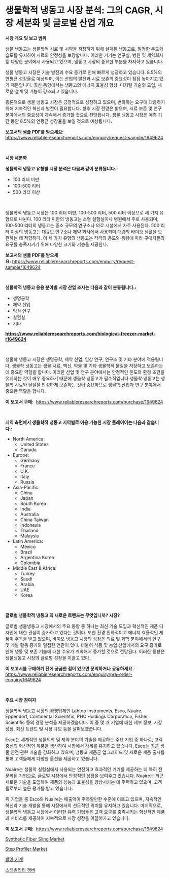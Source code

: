 <p><h1>생물학적 냉동고 시장 분석: 그의 CAGR, 시장 세분화 및 글로벌 산업 개요</h1></p><p><strong>시장 개요 및 보고 범위</strong></p>
<p><p>생물 냉동고는 생물학적 시료 및 시약을 저장하기 위해 설계된 냉동고로, 일정한 온도와 습도를 유지하여 시료의 안정성을 보장합니다. 이러한 기기는 연구실, 병원 및 제약회사 등 다양한 분야에서 사용되고 있으며, 냉동고 시장의 중요한 부분을 차지하고 있습니다. </p><p>생물 냉동고 시장은 기술 발전과 수요 증가로 인해 빠르게 성장하고 있습니다. 8.5%의 연평균 성장율로 예상되며, 이는 산업의 발전과 시료 보존의 중요성이 점점 높아지고 있기 때문입니다. 최신 동향에서는 냉동고의 에너지 효율성 향상, 디지털 기술의 도입, 새로운 설계 및 기능이 강조되고 있습니다. </p><p>총론적으로 생물 냉동고 시장은 긍정적으로 성장하고 있으며, 변화하는 요구에 대응하기 위해 지속적인 혁신과 발전이 필요합니다. 향후 시장 전망은 밝으며, 시료 보존 및 연구 분야에서의 중요성이 계속해서 증가할 것으로 전망됩니다. 생물 냉동고 시장은 예측 기간 동안 8.5%의 연평균 성장율을 보일 것으로 예상됩니다.</p></p>
<p><strong>보고서의 샘플 PDF를 받으세요:</strong> <a href="https://www.reliableresearchreports.com/enquiry/request-sample/1649624">https://www.reliableresearchreports.com/enquiry/request-sample/1649624</a></p>
<p>&nbsp;</p>
<p><strong>시장 세분화</strong></p>
<p><strong>생물학적 냉동고 유형별 시장 분석은 다음과 같이 분류됩니다.:</strong></p>
<p><ul><li>100 리터 미만</li><li>100-500 리터</li><li>500 리터 이상</li></ul></p>
<p>&nbsp;</p>
<p><p>생물학적 냉동고 시장은 100 리터 미만, 100-500 리터, 500 리터 이상으로 세 가지 유형으로 나뉜다. 100 리터 미만의 냉동고는 소형 실험실이나 병원에서 주로 사용되며, 100-500 리터의 냉동고는 중소 규모의 연구소나 의료 시설에서 자주 사용된다. 500 리터 이상의 냉동고는 대규모 연구소나 제약 회사에서 사용되며 대량의 바이오 샘플을 보관하는 데 적합하다. 이 세 가지 유형의 냉동고는 각각의 용도와 용량에 따라 구매자들의 요구를 충족시키기 위해 다양한 크기와 기능을 제공한다.</p></p>
<p><strong>보고서의 샘플 PDF를 받으세요:</strong>&nbsp;<a href="https://www.reliableresearchreports.com/enquiry/request-sample/1649624">https://www.reliableresearchreports.com/enquiry/request-sample/1649624</a></p>
<p>&nbsp;</p>
<p><strong> 생물학적 냉동고 응용 분야별 시장 산업 조사는 다음과 같이 분류됩니다.:</strong></p>
<p><ul><li>생명공학</li><li>제약 산업</li><li>임상 연구</li><li>실험실</li><li>기타</li></ul></p>
<p><strong><a href="https://www.reliableresearchreports.com/biological-freezer-market-r1649624">https://www.reliableresearchreports.com/biological-freezer-market-r1649624</a></strong></p>
<p>&nbsp;</p>
<p><p>생물학 냉동고 시장은 생명공학, 제약 산업, 임상 연구, 연구소 및 기타 분야에 적용됩니다. 생물학 냉동고는 생물 시료, 백신, 약물 및 기타 생물학적 물질을 저장하고 보존하는 데 중요한 역할을 합니다. 이러한 산업 및 연구 분야에서는 안정적인 온도와 환경 조건을 유지하는 것이 매우 중요하기 때문에 생물학 냉동고가 필수적입니다.생물학 냉동고는 생물학 시료와 물질을 안정하게 보존하는 것이 중요하므로 생물학 산업과 연구 분야에서 중요한 역할을 합니다.</p></p>
<p><strong>이 보고서 구매:</strong>&nbsp; <a href="https://www.reliableresearchreports.com/purchase/1649624">https://www.reliableresearchreports.com/purchase/1649624</a></p>
<p>&nbsp;</p>
<p><strong>지역 측면에서 생물학적 냉동고 지역별로 이용 가능한 시장 플레이어는 다음과 같습니다.:</strong></p>
<p><ul>
    <li>
        North America:
        <ul>
            <li>United States</li>
            <li>Canada</li>
        </ul>
    </li>
    <li>
        Europe:
        <ul>
            <li>Germany</li>
            <li>France</li>
            <li>U.K.</li>
            <li>Italy</li>
            <li>Russia</li>
        </ul>
    </li>
    <li>
        Asia-Pacific:
        <ul>
            <li>China</li>
            <li>Japan</li>
            <li>South Korea</li>
            <li>India</li>
            <li>Australia</li>
            <li>China Taiwan</li>
            <li>Indonesia</li>
            <li>Thailand</li>
            <li>Malaysia</li>
        </ul>
    </li>
    <li>
        Latin America:
        <ul>
            <li>Mexico</li>
            <li>Brazil</li>
            <li>Argentina Korea</li>
            <li>Colombia</li>
        </ul>
    </li>
    <li>
        Middle East & Africa:
        <ul>
            <li>Turkey</li>
            <li>Saudi</li>
            <li>Arabia</li>
            <li>UAE</li>
            <li>Korea</li>
        </ul>
    </li>
    </ul></p>
<p>&nbsp;</p>
<p><strong>글로벌 생물학적 냉동고 의 새로운 트렌드는 무엇입니까? 시장?</strong></p>
<p><p>글로벌 생물냉동고 시장에서의 주요 동향 중 하나는 최신 기술 도입과 혁신적인 제품 디자인에 대한 관심이 증가하고 있다는 것이다. 또한 환경 친화적이고 에너지 효율적인 제품이 주목을 받고 있으며, 바이오 냉동고 시장의 성장은 의료 및 과학 분야에서의 연구 및 개발 활동 증가와 밀접한 연관이 있다. 더불어 식품 및 농업 산업에서의 요구 증가로 인해 냉동 및 보존 기술에 대한 수요가 계속해서 증가할 것으로 전망된다. 이러한 동향은 생물냉동고 시장의 글로벌 성장을 이끌고 있다.</p></p>
<p><strong>이 보고서를 구매하기 전에 궁금한 점이 있으면 문의하거나 공유하세요.</strong>- <a href="https://www.reliableresearchreports.com/enquiry/pre-order-enquiry/1649624">https://www.reliableresearchreports.com/enquiry/pre-order-enquiry/1649624</a></p>
<p>&nbsp;</p>
<p><strong>주요 시장 참여자</strong></p>
<p><p>생물학적 냉동고 시장의 경쟁업체인 Labtop Instruments, Esco, Nuaire, Eppendorf, Continental Scientific, PHC Holdings Corporation, Fisher Scientific 등의 경쟁 분석을 제공하겠습니다. 이 중 몇 개 기업에 대한 세부 정보, 시장 성장, 최신 트렌드 및 시장 규모 등을 살펴보겠습니다.</p><p>Esco는 세계적인 생물의학 및 제약 분야의 기술을 제공하는 주요 기업 중 하나로, 고객 중심의 혁신적인 제품을 생산하여 시장에서 강세를 유지하고 있습니다. Esco는 최근 생물 안전 관련 기술을 강화하고 있으며, 냉동고 제품군 업그레이드 및 새로운 제품 출시를 통해 고객들에게 다양한 옵션을 제공하고 있습니다.</p><p>Nuaire는 생물학 실험실에서 사용되는 안전하고 효과적인 기기를 제공하는 데 특히 전문화된 기업으로, 글로벌 시장에서 안정적인 성장을 보여주고 있습니다. Nuaire는 최근 새로운 기술을 도입하여 제품의 성능과 효율성을 향상시키는 데 주력하고 있으며, 고객들로부터 높은 평가를 받고 있습니다.</p><p>위 기업들 중 Esco와 Nuaire는 매출액이 주목할만한 수준에 이르고 있으며, 지속적인 혁신과 기술 개발을 통해 시장에서의 선도적인 위치를 유지하고 있습니다. 마지막으로, 생물학적 냉동고 시장에서 이러한 유력 기업들은 고객 요구를 충족시키는 혁신적인 제품과 서비스를 제공하여 지속적으로 시장 성장을 이끌어가고 있습니다.</p></p>
<p><strong>이 보고서 구매:</strong>&nbsp;&nbsp;<a href="https://www.reliableresearchreports.com/purchase/1649624">https://www.reliableresearchreports.com/purchase/1649624</a></p>
<p><p><a href="https://github.com/dx0328/Market-Research-Report-List-2/blob/main/synthetic-fiber-sling-market.md">Synthetic Fiber Sling Market</a></p><p><a href="https://github.com/Glendatilghmankmgz0rbhwpy/Market-Research-Report-List-2/blob/main/step-profiler-market.md">Step Profiler Market</a></p><p><a href="https://github.com/fernandotryO5lson96765/Market-Research-Report-List-1/blob/main/112071128678.md">발아 기계</a></p><p><a href="https://github.com/CliftonFisher9067/Market-Research-Report-List-1/blob/main/312937328677.md">스태빌리티 챔버</a></p></p>